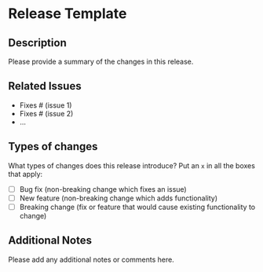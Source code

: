 # Release Template

## Description

Please provide a summary of the changes in this release.

## Related Issues

- Fixes # (issue 1)
- Fixes # (issue 2)
- ...

## Types of changes

What types of changes does this release introduce? Put an `x` in all the boxes that apply:

- [ ] Bug fix (non-breaking change which fixes an issue)
- [ ] New feature (non-breaking change which adds functionality)
- [ ] Breaking change (fix or feature that would cause existing functionality to change)

## Additional Notes

Please add any additional notes or comments here.


